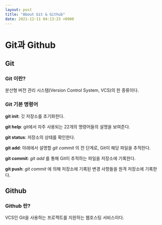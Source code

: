```yaml
---
layout: post
title: "About Git & Github"
date: 2021-12-11 04:13:23 +0900
---
```


# Git과 Github

## Git

### Git 이란?
분산형 버전 관리 시스템(Version Control System, VCS)의 한 종류이다.

### Git 기본 명령어
__git init__: 깃 저장소를 초기화한다.

__git help__: git에서 자주 사용되는 22개의 명령어들의 설명을 보여준다.

__git status__: 저장소의 상태를 확인한다.

__git add__: 아래에서 설명할 _git commit_ 의 전 단계로, Git이 해당 파일을 추적한다.

__git commit__: _git add_ 를 통해 Git이 추적하는 파일을 저장소에 기록한다.

__git push__: _git commit_ 에 의해 저장소에 기록된 변경 사항들을 원격 저장소에 기록한다.



## Github
### Github 란?
VCS인 Git을 사용하는 프로젝트를 지원하는 웹호스팅 서비스이다.
